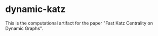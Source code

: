 # dynamic-katz
This is the computational artifact for the paper "Fast Katz Centrality on Dynamic Graphs".
